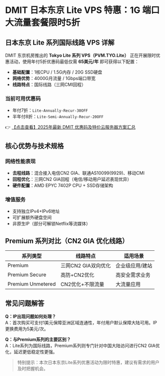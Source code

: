 # DMIT 日本东京 Lite VPS 特惠：1G 端口大流量套餐限时5折

## 日本东京 Lite 系列国际线路 VPS 详解

DMIT 东京机房推出的 **Tokyo Lite 系列 VPS（PVM.TYO.Lite）** 正在开展限时优惠活动，使用年付5折优惠码最低仅需 **65美元/年** 即可获得以下配置：

- **基础配置**：1核CPU / 1.5G内存 / 20G SSD硬盘
- **网络优势**：4000G月流量 / 1Gbps端口带宽
- **线路特点**：国际线路（三网CMI回程）

### 当前可用优惠码
- 年付7折：`Lite-Annually-Recur-30OFF`
- 半年付8折：`Lite-Semi-Annually-Recur-20OFF`

👉 [【点击查看】2025年最新 DMIT 优惠码及特价云服务器方案汇总](https://bit.ly/dmit_coupon)

## 核心优势与技术规格

### 网络性能表现
- **去程线路**：混合接入电信CN2 GIA、联通AS10099(9929)、移动CMI
- **回程优化**：三网CN2 GIA回程（电信/移动用户延迟表现优异）
- **硬件配置**：AMD EPYC 7402P CPU + SSD存储架构

### 增值服务
- 支持独立IPv4+IPv6地址
- 可扩展额外硬盘空间
- 非原生IP（部分可解锁Netflix等流媒体）

## Premium 系列对比（CN2 GIA 优化线路）

| 系列类型       | 线路特点                     | 适用场景           |
|----------------|----------------------------|-------------------|
| Premium        | 三网CN2 GIA双向优化         | 企业级应用/建站   |
| Premium Secure | 高防+CN2优化               | 高安全需求业务    |
| Premium Unmetered | CN2优化+不限流量      | 大流量应用        |

## 常见问题解答

**Q：IP出现问题如何处理？**  
A：首次购买可支付1美元保障亚洲区域连通性，年付用户默认保障大陆可用。IP更换费用为5美元/次。

**Q：与Premium系列的主要区别？**  
A：Lite系列为国际线路，Premium系列则专门针对中国大陆访问进行CN2 GIA优化，延迟更低稳定性更强。

> 特别提示：本次日本东京Lite系列优惠活动为限时特惠，建议有需求的用户及时把握机会。